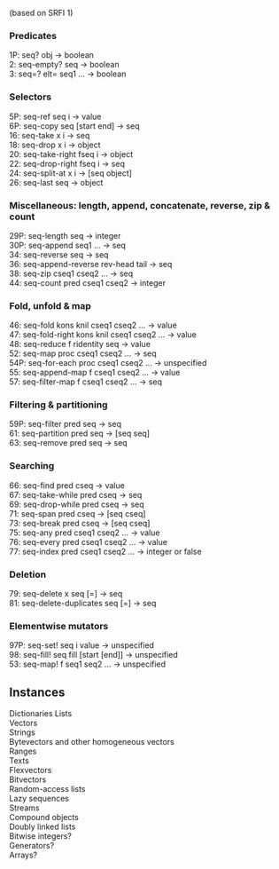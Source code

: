 (based on SRFI 1)

### Predicates

1P: seq? obj -> boolean  
2: seq-empty?  seq -> boolean  
3: seq=? elt= seq1 ... -> boolean

### Selectors

5P: seq-ref seq i -> value  
6P: seq-copy seq [start end] -> seq  
16: seq-take x i -> seq  
18: seq-drop x i -> object  
20: seq-take-right fseq i -> object  
22: seq-drop-right fseq i -> seq  
24: seq-split-at x i -> [seq object]  
26: seq-last seq -> object  

### Miscellaneous: length, append, concatenate, reverse, zip & count

29P: seq-length  seq -> integer  
30P: seq-append  seq1 ... -> seq  
34: seq-reverse  seq -> seq  
36: seq-append-reverse  rev-head tail -> seq  
38: seq-zip cseq1 cseq2 ... -> seq  
44: seq-count pred cseq1 cseq2 -> integer

### Fold, unfold & map

46: seq-fold kons knil cseq1 cseq2 ... -> value  
47: seq-fold-right kons knil cseq1 cseq2 ... -> value  
48: seq-reduce f ridentity seq -> value  
52: seq-map proc cseq1 cseq2 ... -> seq  
54P: seq-for-each proc cseq1 cseq2 ... -> unspecified  
55: seq-append-map  f cseq1 cseq2 ... -> value  
57: seq-filter-map f cseq1 cseq2 ... -> seq

### Filtering & partitioning

59P: seq-filter pred seq -> seq  
61: seq-partition pred seq -> [seq seq]  
63: seq-remove pred seq -> seq  

### Searching

66: seq-find pred cseq -> value  
67: seq-take-while  pred cseq -> seq  
69: seq-drop-while pred cseq -> seq  
71: seq-span   pred cseq -> [seq cseq]  
73: seq-break  pred cseq -> [seq cseq]  
75: seq-any pred cseq1 cseq2 ... -> value  
76: seq-every pred cseq1 cseq2 ... -> value  
77: seq-index pred cseq1 cseq2 ... -> integer or false

### Deletion

79: seq-delete  x seq [=] -> seq  
81: seq-delete-duplicates  seq [=] -> seq  

### Elementwise mutators

97P: seq-set! seq i value -> unspecified  
98: seq-fill! seq fill [start [end]] -> unspecified  
53: seq-map! f seq1 seq2 ... -> unspecified  

## Instances

Dictionaries
Lists  
Vectors  
Strings  
Bytevectors and other homogeneous vectors  
Ranges  
Texts  
Flexvectors  
Bitvectors  
Random-access lists  
Lazy sequences  
Streams  
Compound objects  
Doubly linked lists  
Bitwise integers?  
Generators?  
Arrays?
